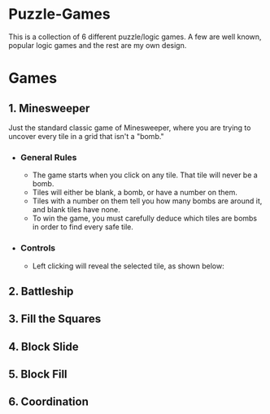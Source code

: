 # Puzzle-Games
This is a collection of 6 different puzzle/logic games. A few are well known, popular logic games and the rest are my own design. 
# Games
## 1. Minesweeper
  Just the standard classic game of Minesweeper, where you are trying to uncover every tile in a grid that isn't a "bomb."
  - ### General Rules
    - The game starts when you click on any tile. That tile will never be a bomb.
    - Tiles will either be blank, a bomb, or have a number on them.
    - Tiles with a number on them tell you how many bombs are around it, and blank tiles have none.
    - To win the game, you must carefully deduce which tiles are bombs in order to find every safe tile. 
  - ### Controls
    - Left clicking will reveal the selected tile, as shown below: 

## 2. Battleship
## 3. Fill the Squares
## 4. Block Slide
## 5. Block Fill
## 6. Coordination
